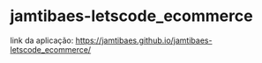 # jamtibaes-letscode_ecommerce

link da aplicação:
https://jamtibaes.github.io/jamtibaes-letscode_ecommerce/
